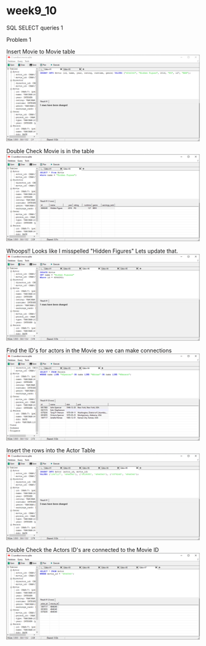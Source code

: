 # week9_10
SQL SELECT queries 1

Problem 1

Insert Movie to Movie table
<img src="./pics/Problem1/InsertMovie.PNG">

Double Check Movie is in the table
<img src="./pics/Problem1/SelectMovie.PNG">

Whoops!!
Looks like I misspelled "Hidden Figures"
Lets update that.
<img src="./pics/Problem1/FixMisSpelledName.PNG">

Find the ID's for actors in the Movie so we can make connections
<img src="./pics/Problem1/FindPersons.PNG">

Insert the rows into the Actor Table
<img src="./pics/Problem1/AddConnections.PNG">

Double Check the Actors ID's are connected to the Movie ID
<img src="./pics/Problem1/DoubleCheckConnections.PNG">
